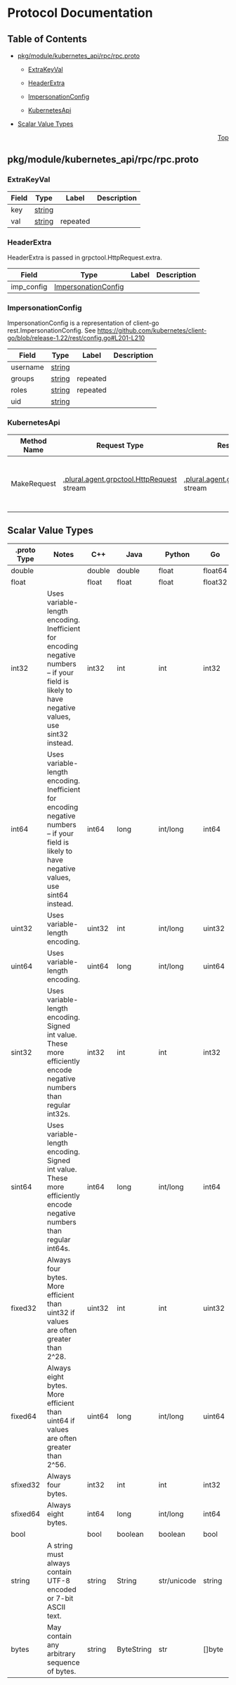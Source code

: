 # Protocol Documentation
<a name="top"></a>

## Table of Contents

- [pkg/module/kubernetes_api/rpc/rpc.proto](#pkg_module_kubernetes_api_rpc_rpc-proto)
    - [ExtraKeyVal](#plural-agent-kubernetes_api-rpc-ExtraKeyVal)
    - [HeaderExtra](#plural-agent-kubernetes_api-rpc-HeaderExtra)
    - [ImpersonationConfig](#plural-agent-kubernetes_api-rpc-ImpersonationConfig)
  
    - [KubernetesApi](#plural-agent-kubernetes_api-rpc-KubernetesApi)
  
- [Scalar Value Types](#scalar-value-types)



<a name="pkg_module_kubernetes_api_rpc_rpc-proto"></a>
<p align="right"><a href="#top">Top</a></p>

## pkg/module/kubernetes_api/rpc/rpc.proto



<a name="plural-agent-kubernetes_api-rpc-ExtraKeyVal"></a>

### ExtraKeyVal



| Field | Type | Label | Description |
| ----- | ---- | ----- | ----------- |
| key | [string](#string) |  |  |
| val | [string](#string) | repeated |  |






<a name="plural-agent-kubernetes_api-rpc-HeaderExtra"></a>

### HeaderExtra
HeaderExtra is passed in grpctool.HttpRequest.extra.


| Field | Type | Label | Description |
| ----- | ---- | ----- | ----------- |
| imp_config | [ImpersonationConfig](#plural-agent-kubernetes_api-rpc-ImpersonationConfig) |  |  |






<a name="plural-agent-kubernetes_api-rpc-ImpersonationConfig"></a>

### ImpersonationConfig
ImpersonationConfig is a representation of client-go rest.ImpersonationConfig.
See https://github.com/kubernetes/client-go/blob/release-1.22/rest/config.go#L201-L210


| Field | Type | Label | Description |
| ----- | ---- | ----- | ----------- |
| username | [string](#string) |  |  |
| groups | [string](#string) | repeated |  |
| roles | [string](#string) | repeated |  |
| uid | [string](#string) |  |  |





 

 

 


<a name="plural-agent-kubernetes_api-rpc-KubernetesApi"></a>

### KubernetesApi


| Method Name | Request Type | Response Type | Description |
| ----------- | ------------ | ------------- | ------------|
| MakeRequest | [.plural.agent.grpctool.HttpRequest](#plural-agent-grpctool-HttpRequest) stream | [.plural.agent.grpctool.HttpResponse](#plural-agent-grpctool-HttpResponse) stream | MakeRequest allows to make a HTTP request to Kubernetes API. |

 



## Scalar Value Types

| .proto Type | Notes | C++ | Java | Python | Go | C# | PHP | Ruby |
| ----------- | ----- | --- | ---- | ------ | -- | -- | --- | ---- |
| <a name="double" /> double |  | double | double | float | float64 | double | float | Float |
| <a name="float" /> float |  | float | float | float | float32 | float | float | Float |
| <a name="int32" /> int32 | Uses variable-length encoding. Inefficient for encoding negative numbers – if your field is likely to have negative values, use sint32 instead. | int32 | int | int | int32 | int | integer | Bignum or Fixnum (as required) |
| <a name="int64" /> int64 | Uses variable-length encoding. Inefficient for encoding negative numbers – if your field is likely to have negative values, use sint64 instead. | int64 | long | int/long | int64 | long | integer/string | Bignum |
| <a name="uint32" /> uint32 | Uses variable-length encoding. | uint32 | int | int/long | uint32 | uint | integer | Bignum or Fixnum (as required) |
| <a name="uint64" /> uint64 | Uses variable-length encoding. | uint64 | long | int/long | uint64 | ulong | integer/string | Bignum or Fixnum (as required) |
| <a name="sint32" /> sint32 | Uses variable-length encoding. Signed int value. These more efficiently encode negative numbers than regular int32s. | int32 | int | int | int32 | int | integer | Bignum or Fixnum (as required) |
| <a name="sint64" /> sint64 | Uses variable-length encoding. Signed int value. These more efficiently encode negative numbers than regular int64s. | int64 | long | int/long | int64 | long | integer/string | Bignum |
| <a name="fixed32" /> fixed32 | Always four bytes. More efficient than uint32 if values are often greater than 2^28. | uint32 | int | int | uint32 | uint | integer | Bignum or Fixnum (as required) |
| <a name="fixed64" /> fixed64 | Always eight bytes. More efficient than uint64 if values are often greater than 2^56. | uint64 | long | int/long | uint64 | ulong | integer/string | Bignum |
| <a name="sfixed32" /> sfixed32 | Always four bytes. | int32 | int | int | int32 | int | integer | Bignum or Fixnum (as required) |
| <a name="sfixed64" /> sfixed64 | Always eight bytes. | int64 | long | int/long | int64 | long | integer/string | Bignum |
| <a name="bool" /> bool |  | bool | boolean | boolean | bool | bool | boolean | TrueClass/FalseClass |
| <a name="string" /> string | A string must always contain UTF-8 encoded or 7-bit ASCII text. | string | String | str/unicode | string | string | string | String (UTF-8) |
| <a name="bytes" /> bytes | May contain any arbitrary sequence of bytes. | string | ByteString | str | []byte | ByteString | string | String (ASCII-8BIT) |

